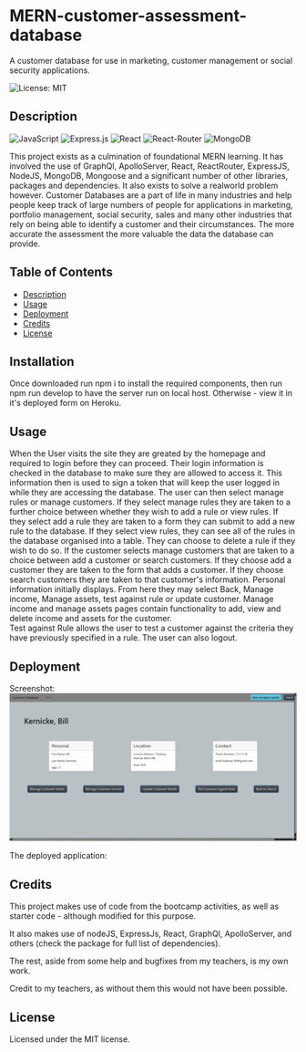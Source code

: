 # MERN-customer-assessment-database
A customer database for use in marketing, customer management or social security applications.

![License: MIT](https://img.shields.io/badge/License-MIT-yellow.svg)

## Description

![JavaScript](https://img.shields.io/badge/javascript-%23323330.svg?style=for-the-badge&logo=javascript&logoColor=%23F7DF1E)
![Express.js](https://img.shields.io/badge/Express.js-404D59?style=for-the-badge)
![React](https://img.shields.io/badge/React-20232A?style=for-the-badge&logo=react&logoColor=61DAFB)
![React-Router](https://img.shields.io/badge/React_Router-CA4245?style=for-the-badge&logo=react-router&logoColor=white)
![MongoDB](https://img.shields.io/badge/MongoDB-4EA94B?style=for-the-badge&logo=mongodb&logoColor=white)

This project exists as a culmination of foundational MERN learning. It has involved the use of GraphQl, ApolloServer, React, ReactRouter, ExpressJS, NodeJS, MongoDB, Mongoose and a significant number of other libraries, packages and dependencies. 
It also exists to solve a realworld problem however. Customer Databases are a part of life in many industries and help people keep track of large numbers of people for applications in marketing, portfolio management, social security, sales and many other industries that rely on being able to identify a customer and their circumstances. The more accurate the assessment the more valuable the data the database can provide. 

## Table of Contents

- [Description](#description)
- [Usage](#usage)
- [Deployment](#deployment)
- [Credits](#credits)
- [License](#license)


## Installation

Once downloaded run npm i to install the required components, then run npm run develop to have the server run on local host.
Otherwise - view it in it's deployed form on Heroku.

## Usage

When the User visits the site they are greated by the homepage and required to login before they can proceed. Their login information is checked in the database to make sure they are allowed to access it. This information then is used to sign a token that will keep the user logged in while they are accessing the database.
The user can then select manage rules or manage customers.
If they select manage rules they are taken to a further choice between whether they wish to add a rule or view rules. 
If they select add a rule they are taken to a form they can submit to add a new rule to the database.
If they select view rules, they can see all of the rules in the database organised into a table. They can choose to delete a rule if they wish to do so.
If the customer selects manage customers that are taken to a choice between add a customer or search customers. 
If they choose add a customer they are taken to the form that adds a customer.
If they choose search customers they are taken to that customer's information. Personal information initially displays.
From here they may select Back, Manage income, Manage assets, test against rule or update customer.
Manage income and manage assets pages contain functionality to add, view and delete income and assets for the customer.  
Test against Rule allows the user to test a customer against the criteria they have previously specified in a rule.
The user can also logout.

## Deployment

Screenshot:
![My Customer Database](./client/public/Screen.jpg)

The deployed application:


## Credits

This project makes use of code from the bootcamp activities, as well as starter code - although modified for this purpose.

It also makes use of nodeJS, ExpressJs, React, GraphQl, ApolloServer, and others (check the package for full list of dependencies).

The rest, aside from some help and bugfixes from my teachers, is my own work.

Credit to my teachers, as without them this would not have been possible.

## License

Licensed under the MIT license.


